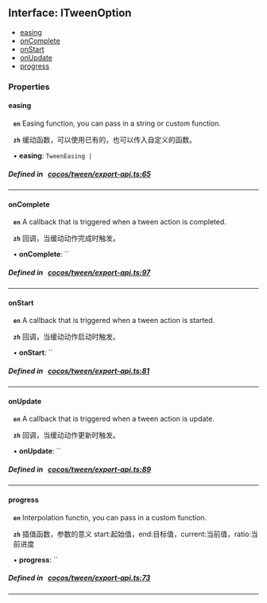 ## Interface: ITweenOption

- [easing](#easing)
- [onComplete](#onComplete)
- [onStart](#onStart)
- [onUpdate](#onUpdate)
- [progress](#progress)

### Properties

#### easing

<div style="margin-left: 10px;">



**`en`** 
Easing function, you can pass in a string or custom function.



**`zh`** 
缓动函数，可以使用已有的，也可以传入自定义的函数。



• **easing**: ``TweenEasing | ``

</div>

##### Defined in &nbsp;   [cocos/tween/export-api.ts:65](https://github.com/cocos-creator/engine/blob/c7bf6b8a9/cocos/tween/export-api.ts#L65)&nbsp;
___
#### onComplete

<div style="margin-left: 10px;">



**`en`** 
A callback that is triggered when a tween action is completed.



**`zh`** 
回调，当缓动动作完成时触发。



• **onComplete**: ``

</div>

##### Defined in &nbsp;   [cocos/tween/export-api.ts:97](https://github.com/cocos-creator/engine/blob/c7bf6b8a9/cocos/tween/export-api.ts#L97)&nbsp;
___
#### onStart

<div style="margin-left: 10px;">



**`en`** 
A callback that is triggered when a tween action is started.



**`zh`** 
回调，当缓动动作启动时触发。



• **onStart**: ``

</div>

##### Defined in &nbsp;   [cocos/tween/export-api.ts:81](https://github.com/cocos-creator/engine/blob/c7bf6b8a9/cocos/tween/export-api.ts#L81)&nbsp;
___
#### onUpdate

<div style="margin-left: 10px;">



**`en`** 
A callback that is triggered when a tween action is update.



**`zh`** 
回调，当缓动动作更新时触发。



• **onUpdate**: ``

</div>

##### Defined in &nbsp;   [cocos/tween/export-api.ts:89](https://github.com/cocos-creator/engine/blob/c7bf6b8a9/cocos/tween/export-api.ts#L89)&nbsp;
___
#### progress

<div style="margin-left: 10px;">



**`en`** 
Interpolation functin, you can pass in a custom function.



**`zh`** 
插值函数，参数的意义 start:起始值，end:目标值，current:当前值，ratio:当前进度



• **progress**: ``

</div>

##### Defined in &nbsp;   [cocos/tween/export-api.ts:73](https://github.com/cocos-creator/engine/blob/c7bf6b8a9/cocos/tween/export-api.ts#L73)&nbsp;
___
